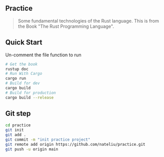 ## Practice

> Some fundamental technologies of the Rust language. This is from the Book "The Rust Programming Language".

## Quick Start
Un-comment the file function to run

``` bash
# Get the book
rustup doc
# Run With Cargo
cargo run
# Build for dev
cargo build
# Build for production
cargo build --release
```

## Git step
``` bash
cd practice
git init
git add .
git commit -m "init practice project"
git remote add origin https://github.com/nateliu/practice.git
git push -u origin main
```